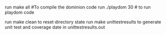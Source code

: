 run make all #To compile the dominion code
run ./playdom 30 # to run playdom code

run make clean to reset directory state
run make unittestresults to generate unit test and coverage date in unittestresults.out
